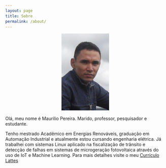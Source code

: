 ```yaml
---
layout: page
title: Sobre
permalink: /about/
---
```


<p align="center">
  <img width="150" height="243" src="/maurilio.png">
</p>

Olá, meu nome é Maurilio Pereira. Marido, professor, pesquisador e estudante.

Tenho mestrado Acadêmico em Energias Renováveis, graduação em Automação Industrial e atualmente estou cursando engenharia elétrica. Já trabalhei com sistemas Linux aplicado na fiscalização de trânsito e detecção de falhas em sistemas de microgeração fotovoltaica através do uso de IoT e Machine Learning. Para mais detalhes visite o meu [Currículo Lattes](http://lattes.cnpq.br/4913714238139007)

